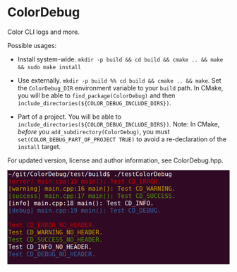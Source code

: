 ColorDebug
==========

Color CLI logs and more.

Possible usages:

* Install system-wide. `mkdir -p build && cd build && cmake .. && make && sudo make install`

* Use externally. `mkdir -p build %% cd build && cmake .. && make`. Set the `ColorDebug_DIR` environment variable to your `build` path. In CMake, you will be able to `find_package(ColorDebug)` and then `include_directories(${COLOR_DEBUG_INCLUDE_DIRS})`.

* Part of a project. You will be able to `include_directories(${COLOR_DEBUG_INCLUDE_DIRS})`. Note: In CMake, *before* you `add_subdirectory(ColorDebug)`, you must `set(COLOR_DEBUG_PART_OF_PROJECT TRUE)` to avoid a re-declaration of the `install` target.

For updated version, license and author information, see ColorDebug.hpp.

[![Image](example/testColorDebug.png)](./)
